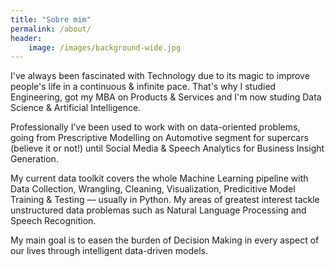 ```yaml
---
title: "Sobre mim"
permalink: /about/
header:
    image: /images/background-wide.jpg
---
```


I've always been fascinated with Technology due to its magic to improve people's life in a continuous & infinite pace. That's why I studied Engineering, got my MBA on Products & Services and I'm now studing Data Science & Artificial Intelligence.

Professionally I've been used to work with on data-oriented problems, going from Prescriptive Modelling on Automotive segment for supercars (believe it or not!) until Social Media & Speech Analytics for Business Insight Generation.

My current data toolkit covers the whole Machine Learning pipeline with Data Collection, Wrangling, Cleaning, Visualization, Predicitive Model Training & Testing — usually in Python. My areas of greatest interest tackle unstructured data problemas such as Natural Language Processing and Speech Recognition.

My main goal is to easen the burden of Decision Making in every aspect of our lives through intelligent data-driven models.

<!-- My vision is that through Artificial Intelligence it is possible to free mankind from work by making all resources infinite. That's why my goal is to 

I have not only good 
* Business Insight Generation on Social Media & Speech Analytics



That's why I studied engineering and then thankfully finished my Masters in Business Administration. 

* Engineer with B.A.Sc. at University of Campinas (Unicamp)
* Master in Business Administration of Products & Services at University of São Paulo (USP)

Experience with:
* Prescritive Models on Automotive Segment
* Business Insight Generation on Social Media & Speech Analytics


* Supervised
* Machine Learning Algorithms for Classification and Regression
* Natural Language Processing (Sentment Analysis & Doc/Word Embeddings)
* RNN / Nayve Bayes Classifiers
* Speech Recognition
* API Services Interaction
* SQL Database Manipulation

sei fazer dinheiro

manjo data science
tenho paixao por tencologia (arquitetura de sistemas)
resolvo problemas (MBA e Gestão de Proejtos)
consigo me comunicar (idiomas e softskills)

Atuo desde 2011 no ramo de Tecnologia. Tenho experiência com Modelos Preditivos para Extração de 

Experience with Prescriptive Models for performance increase of compoments from Porsche supercar
Experience with Social Medial Analytics
Experience with Speech Analytics
Experience with Computer Aided Engineering
Experience with Machine Learning & Natural Language processing
Experience with Extracting Business Insights via preditive models
Python, SQL, C#, C++, MatLAB
Enthusiast por solving data problems

Experienced with Predictive and Prescritive Models on Automotive, Financial & Service Fields
Self-taught Data Scientist Speech Recognition, Natural Language Processing, 



I'd say I've been officially involved with Technology since 2008 when I programmed my first Snake Game on C++.


As , I've been involved with technology since 2010 where my passion for programming flourished. At college I've got to know an objective oriented programming language, C++. I couldn't stop learning until finished to hard-code my first Snake Game! With GUI on a DOS-Terminal with timely intervaled screen refreshs for animating movement...





* Engineer graduated at University of Campinas (Unicamp)
* Master in Products & Services at University of São Paulo (USP).
* Predictive and Prescritive Models through computational techniques at Stuttgart office of Exa GmbH.
* Vectorial & Numeric Calculus 
* Statistics lover
* C++ Programming (Snake Game)]


Engineer with Master in Products & Services at University of São Paulo (USP).

Desde 2011 atuo com Modelos Preditivos e Prescritivos através de técnicas computacionais.

Experiência com modelos para aumento de performance de componentes Porsche para supercarros pelo escritório de Stuttgart da Exa GmbH.  -->
